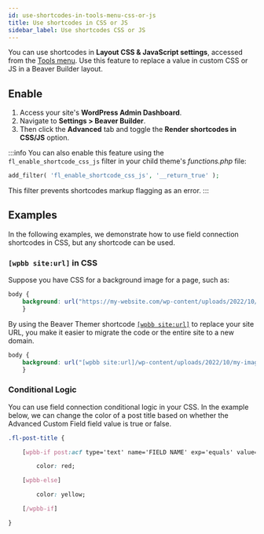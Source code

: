 ```yaml
---
id: use-shortcodes-in-tools-menu-css-or-js
title: Use shortcodes in CSS or JS
sidebar_label: Use shortcodes CSS or JS
---
```


You can use shortcodes in **Layout CSS & JavaScript settings**, accessed from the [Tools menu](/beaver-builder/getting-started/bb-editor-basics/tools-menu.md). Use this feature to replace a value in custom CSS or JS in a Beaver Builder layout.

## Enable

1. Access your site's **WordPress Admin Dashboard**.
2. Navigate to **Settings > Beaver Builder**.
3. Then click the **Advanced** tab and toggle the **Render shortcodes in CSS/JS** option.

:::info
You can also enable this feature using the `fl_enable_shortcode_css_js` filter in your child theme's *functions.php* file:

```php
add_filter( 'fl_enable_shortcode_css_js', '__return_true' );
```

This filter prevents shortcodes markup flagging as an error.
:::

## Examples

In the following examples, we demonstrate how to use field connection shortcodes in CSS, but any shortcode can be used.

### `[wpbb site:url]` in CSS

Suppose you have CSS for a background image for a page, such as:

```css
body {
    background: url("https://my-website.com/wp-content/uploads/2022/10/my-image.jpg");
    }
```

By using the Beaver Themer shortcode [`[wpbb site:url]`](/beaver-themer/field-connections/wordpress-data#site-url) to replace your site URL, you make it easier to migrate the code or the entire site to a new domain.

```css
body {
    background: url("[wpbb site:url]/wp-content/uploads/2022/10/my-image.jpg");
    }
```

### Conditional Logic

You can use field connection conditional logic in your CSS. In the example below, we can change the color of a post title based on whether the Advanced Custom Field field value is true or false.

```css
.fl-post-title {

    [wpbb-if post:acf type='text' name='FIELD NAME' exp='equals' value='SOME VALUE']

        color: red;

    [wpbb-else]

        color: yellow;

    [/wpbb-if]

}
```
